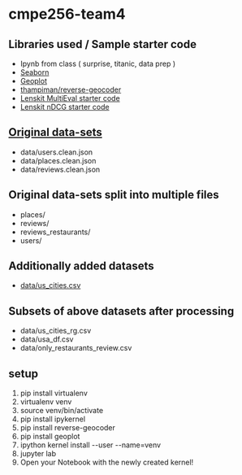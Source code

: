 # cmpe256-team4

## Libraries used / Sample starter code
- Ipynb from class ( surprise, titanic, data prep )
- [Seaborn](https://seaborn.pydata.org/tutorial.html)
- [Geoplot](https://residentmario.github.io/geoplot/quickstart/quickstart.html)
- [thampiman/reverse-geocoder](https://github.com/thampiman/reverse-geocoder)
- [Lenskit MultiEval starter code](https://github.com/lenskit/lkpy/blob/master/examples/MultiEval.ipynb)
- [Lenskit nDCG starter code](https://lkpy.lenskit.org/en/latest/GettingStarted.html)

## [Original data-sets](https://cseweb.ucsd.edu/~jmcauley/datasets.html#google_local)
- data/users.clean.json
- data/places.clean.json
- data/reviews.clean.json

## Original data-sets split into multiple files
- places/
- reviews/
- reviews_restaurants/
- users/

## Additionally added datasets
- [data/us_cities.csv](https://github.com/kelvins/US-Cities-Database)

## Subsets of above datasets after processing
- data/us_cities_rg.csv
- data/usa_df.csv
- data/only_restaurants_review.csv

## setup
1. pip install virtualenv
2. virtualenv venv
3. source venv/bin/activate
4. pip install ipykernel
5. pip install reverse-geocoder
6. pip install geoplot
7. ipython kernel install --user --name=venv
8. jupyter lab
9. Open your Notebook with the newly created kernel!
